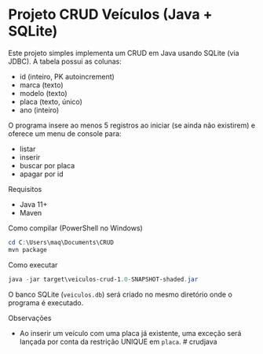 # Projeto CRUD Veículos (Java + SQLite)

Este projeto simples implementa um CRUD em Java usando SQLite (via JDBC). A tabela possui as colunas:

- id (inteiro, PK autoincrement)
- marca (texto)
- modelo (texto)
- placa (texto, único)
- ano (inteiro)

O programa insere ao menos 5 registros ao iniciar (se ainda não existirem) e oferece um menu de console para:

- listar
- inserir
- buscar por placa
- apagar por id

Requisitos
- Java 11+
- Maven

Como compilar (PowerShell no Windows)

```powershell
cd C:\Users\maq\Documents\CRUD
mvn package
```

Como executar

```powershell
java -jar target\veiculos-crud-1.0-SNAPSHOT-shaded.jar
```

O banco SQLite (`veiculos.db`) será criado no mesmo diretório onde o programa é executado.

Observações
- Ao inserir um veículo com uma placa já existente, uma exceção será lançada por conta da restrição UNIQUE em `placa`.
#   c r u d j a v a  
 